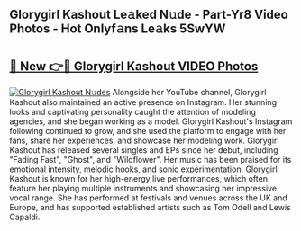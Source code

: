 ## Glorygirl Kashout Le𝚊ked N𝚞de - Part-Yr8 Video Photos - Hot Onlyf𝚊ns Le𝚊ks 5SwYW

# <h2><a href="http://ab49110.deff.icu/?id=Glorygirl+Kashout">🔗 New 👉🔴 Glorygirl Kashout VIDEO Photos</a></h2>

[![Glorygirl Kashout N𝚞des](https://i.imgur.com/rIISA9y.gif)](http://ab49110.deff.icu/?id=Glorygirl+Kashout)
Alongside her YouTube channel, Glorygirl Kashout also maintained an active presence on Instagram. Her stunning looks and captivating personality caught the attention of modeling agencies, and she began working as a model. Glorygirl Kashout's Instagram following continued to grow, and she used the platform to engage with her fans, share her experiences, and showcase her modeling work. Glorygirl Kashout has released several singles and EPs since her debut, including "Fading Fast", "Ghost", and "Wildflower". Her music has been praised for its emotional intensity, melodic hooks, and sonic experimentation. Glorygirl Kashout is known for her high-energy live performances, which often feature her playing multiple instruments and showcasing her impressive vocal range. She has performed at festivals and venues across the UK and Europe, and has supported established artists such as Tom Odell and Lewis Capaldi.
